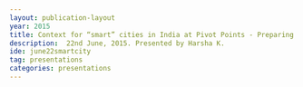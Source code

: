 ```yaml
---
layout: publication-layout
year: 2015
title: Context for “smart” cities in India at Pivot Points - Preparing for Urban Change.
description:  22nd June, 2015. Presented by Harsha K.
ide: june22smartcity
tag: presentations
categories: presentations
---
```

